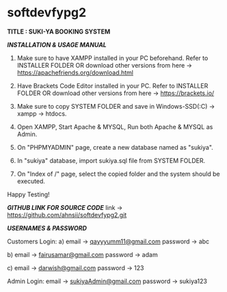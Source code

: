 # softdevfypg2 #

**TITLE : SUKI-YA BOOKING SYSTEM**


*****INSTALLATION & USAGE MANUAL*****

1. Make sure to have XAMPP installed in your PC beforehand.
Refer to INSTALLER FOLDER OR download other versions from here -> https://apachefriends.org/download.html

2. Have Brackets Code Editor installed in your PC.
Refer to INSTALLER FOLDER OR download other versions from here -> https://brackets.io/

3. Make sure to copy SYSTEM FOLDER and save in Windows-SSD(:C) -> xampp -> htdocs.

4. Open XAMPP, Start Apache & MYSQL, Run both Apache & MYSQL as Admin.

5. On "PHPMYADMIN" page, create a new database named as "sukiya".

6. In "sukiya" database, import sukiya.sql file from SYSTEM FOLDER.

7. On "Index of /" page, select the copied folder and the system should be executed.


Happy Testing!


*****GITHUB LINK FOR SOURCE CODE*****
link -> https://github.com/ahnsii/softdevfypg2.git


*****USERNAMES & PASSWORD*****

Customers Login:
a) email -> qayyyumm11@gmail.com
   password -> abc

b) email -> fairusamar@gmail.com
   password -> adam

c) email -> darwish@gmail.com
   password -> 123

Admin Login:
email -> sukiyaAdmin@gmail.com
password -> sukiya123